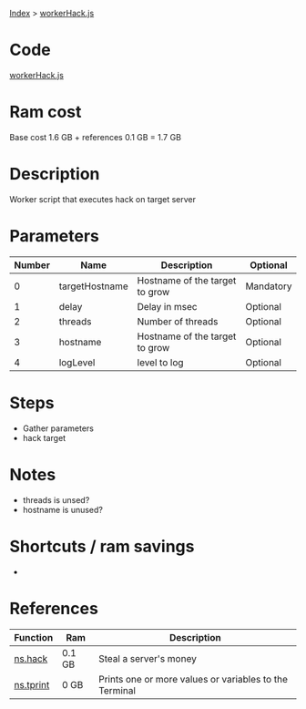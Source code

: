 [Index](./index.md) > [workerHack.js](./workerHack.md)

# Code
[workerHack.js](/scripts/workerHack.js)

# Ram cost
Base cost 1.6 GB + references 0.1 GB = 1.7 GB

# Description
Worker script that executes hack on target server 

# Parameters
|  Number | Name | Description | Optional |
|  --- | --- | --- | --- |
| 0 | targetHostname  | Hostname of the target to grow | Mandatory |
| 1 | delay   | Delay in msec | Optional |
| 2 | threads   | Number of threads | Optional |
| 3 | hostname   | Hostname of the target to grow | Optional |
| 4 | logLevel  | level to log | Optional |

# Steps
* Gather parameters
* hack target

# Notes
* threads is unsed?
* hostname is unused?

# Shortcuts / ram savings
-

# References
| Function | Ram | Description |
|  --- | --- | --- |
| [ns.hack](https://github.com/bitburner-official/bitburner-src/blob/dev/markdown/bitburner.ns.hack.md) | 0.1 GB | Steal a server's money |
| [ns.tprint](https://github.com/bitburner-official/bitburner-src/blob/dev/markdown/bitburner.ns.tprint.md) | 0 GB | Prints one or more values or variables to the Terminal |
